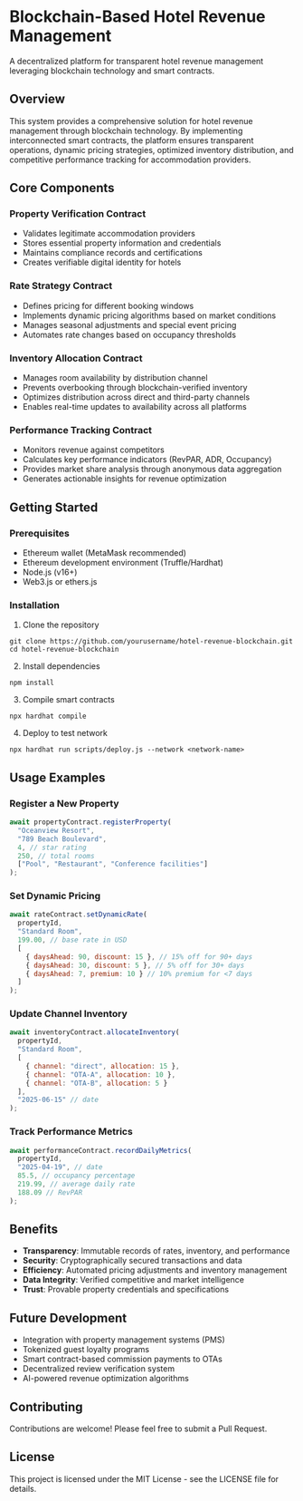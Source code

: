 # Blockchain-Based Hotel Revenue Management

A decentralized platform for transparent hotel revenue management leveraging blockchain technology and smart contracts.

## Overview

This system provides a comprehensive solution for hotel revenue management through blockchain technology. By implementing interconnected smart contracts, the platform ensures transparent operations, dynamic pricing strategies, optimized inventory distribution, and competitive performance tracking for accommodation providers.

## Core Components

### Property Verification Contract
- Validates legitimate accommodation providers
- Stores essential property information and credentials
- Maintains compliance records and certifications
- Creates verifiable digital identity for hotels

### Rate Strategy Contract
- Defines pricing for different booking windows
- Implements dynamic pricing algorithms based on market conditions
- Manages seasonal adjustments and special event pricing
- Automates rate changes based on occupancy thresholds

### Inventory Allocation Contract
- Manages room availability by distribution channel
- Prevents overbooking through blockchain-verified inventory
- Optimizes distribution across direct and third-party channels
- Enables real-time updates to availability across all platforms

### Performance Tracking Contract
- Monitors revenue against competitors
- Calculates key performance indicators (RevPAR, ADR, Occupancy)
- Provides market share analysis through anonymous data aggregation
- Generates actionable insights for revenue optimization

## Getting Started

### Prerequisites
- Ethereum wallet (MetaMask recommended)
- Ethereum development environment (Truffle/Hardhat)
- Node.js (v16+)
- Web3.js or ethers.js

### Installation

1. Clone the repository
```
git clone https://github.com/yourusername/hotel-revenue-blockchain.git
cd hotel-revenue-blockchain
```

2. Install dependencies
```
npm install
```

3. Compile smart contracts
```
npx hardhat compile
```

4. Deploy to test network
```
npx hardhat run scripts/deploy.js --network <network-name>
```

## Usage Examples

### Register a New Property
```javascript
await propertyContract.registerProperty(
  "Oceanview Resort",
  "789 Beach Boulevard",
  4, // star rating
  250, // total rooms
  ["Pool", "Restaurant", "Conference facilities"]
);
```

### Set Dynamic Pricing
```javascript
await rateContract.setDynamicRate(
  propertyId,
  "Standard Room",
  199.00, // base rate in USD
  [
    { daysAhead: 90, discount: 15 }, // 15% off for 90+ days
    { daysAhead: 30, discount: 5 }, // 5% off for 30+ days
    { daysAhead: 7, premium: 10 } // 10% premium for <7 days
  ]
);
```

### Update Channel Inventory
```javascript
await inventoryContract.allocateInventory(
  propertyId,
  "Standard Room",
  [
    { channel: "direct", allocation: 15 },
    { channel: "OTA-A", allocation: 10 },
    { channel: "OTA-B", allocation: 5 }
  ],
  "2025-06-15" // date
);
```

### Track Performance Metrics
```javascript
await performanceContract.recordDailyMetrics(
  propertyId,
  "2025-04-19", // date
  85.5, // occupancy percentage
  219.99, // average daily rate
  188.09 // RevPAR
);
```

## Benefits

- **Transparency**: Immutable records of rates, inventory, and performance
- **Security**: Cryptographically secured transactions and data
- **Efficiency**: Automated pricing adjustments and inventory management
- **Data Integrity**: Verified competitive and market intelligence
- **Trust**: Provable property credentials and specifications

## Future Development

- Integration with property management systems (PMS)
- Tokenized guest loyalty programs
- Smart contract-based commission payments to OTAs
- Decentralized review verification system
- AI-powered revenue optimization algorithms

## Contributing

Contributions are welcome! Please feel free to submit a Pull Request.

## License

This project is licensed under the MIT License - see the LICENSE file for details.
